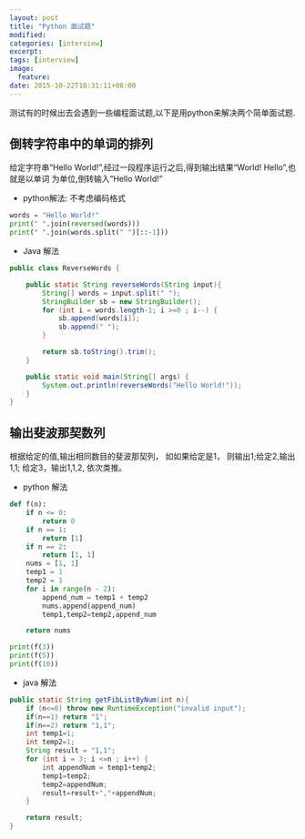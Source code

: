 ```yaml
---
layout: post
title: "Python 面试题"
modified:
categories: [interview]
excerpt:
tags: [interview]
image:
  feature:
date: 2015-10-22T10:31:11+08:00
---
```


测试有的时候出去会遇到一些编程面试题,以下是用python来解决两个简单面试题.

## 倒转字符串中的单词的排列
给定字符串“Hello World!”,经过一段程序运行之后,得到输出结果“World! Hello”,也就是以单词
为单位,倒转输入“Hello World!”

- python解法: 不考虑编码格式

```python
words = "Hello World!"
print(" ".join(reversed(words)))
print(" ".join(words.split(" ")[::-1]))
```
- Java 解法

```java
public class ReverseWords {

    public static String reverseWords(String input){
        String[] words = input.split(" ");
        StringBuilder sb = new StringBuilder();
        for (int i = words.length-1; i >=0 ; i--) {
            sb.append(words[i]);
            sb.append(" ");
        }

        return sb.toString().trim();
    }

    public static void main(String[] args) {
        System.out.println(reverseWords("Hello World!"));
    }
}
```

## 输出斐波那契数列

根据给定的值,输出相同数目的斐波那契列， 如如果给定是1， 则输出1;给定2,输出1,1;
给定3，输出1,1,2, 依次类推。

- python 解法

```python
def f(n):
    if n <= 0:
        return 0
    if n == 1:
        return [1]
    if n == 2:
        return [1, 1]
    nums = [1, 1]
    temp1 = 1
    temp2 = 1
    for i in range(n - 2):
        append_num = temp1 + temp2
        nums.append(append_num)
        temp1,temp2=temp2,append_num

    return nums

print(f(3))
print(f(5))
print(f(10))
```

- java 解法

```java
public static String getFibListByNum(int n){
    if (n<=0) throw new RuntimeException("invalid input");
    if(n==1) return "1";
    if(n==2) return "1,1";
    int temp1=1;
    int temp2=1;
    String result = "1,1";
    for (int i = 3; i <=n ; i++) {
        int appendNum = temp1+temp2;
        temp1=temp2;
        temp2=appendNum;
        result=result+","+appendNum;
    }

    return result;
}
```
